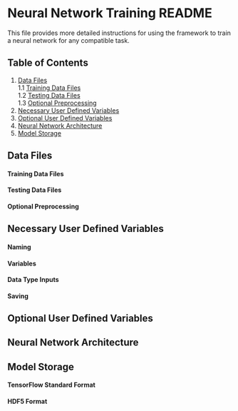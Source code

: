 # Neural Network Training README
This file provides more detailed instructions for using the framework to train a neural network for any compatible task.  

## Table of Contents
1. [Data Files](#data-files)  
 1.1 [Training Data Files](#training-data-files)  
 1.2 [Testing Data Files](#testing-data-files)  
 1.3 [Optional Preprocessing](#optional-preprocessing)
2. [Necessary User Defined Variables](#necessary-user-defined-variables)
3. [Optional User Defined Variables](#optional-user-defined-variables)
4. [Neural Network Architecture](#neural-network-architecture)
5. [Model Storage](#model-storage)

## Data Files
#### Training Data Files

#### Testing Data Files

#### Optional Preprocessing


## Necessary User Defined Variables
#### Naming

#### Variables

#### Data Type Inputs

#### Saving


## Optional User Defined Variables


## Neural Network Architecture


## Model Storage
#### TensorFlow Standard Format

#### HDF5 Format
